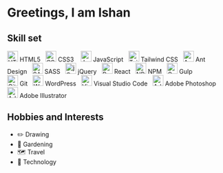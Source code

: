 # Greetings, I am Ishan

## Skill set
<div>
  <img src="https://cdn.jsdelivr.net/gh/devicons/devicon/icons/html5/html5-original.svg" alt="HTML5 Icon" width="25 height="25"> HTML5
  &nbsp;
  <img src="https://cdn.jsdelivr.net/gh/devicons/devicon/icons/css3/css3-original.svg" alt="CSS3 Icon" width="25" height="25"> CSS3
  &nbsp;&nbsp;
  <img src="https://cdn.jsdelivr.net/gh/devicons/devicon/icons/javascript/javascript-original.svg" alt="JavaScript Icon" width="25" height="25"> JavaScript
  &nbsp;
  <img src="https://cdn.jsdelivr.net/gh/devicons/devicon@latest/icons/tailwindcss/tailwindcss-original.svg" alt="Tailwind CSS Icon" width="25" height="25"> Tailwind CSS
  &nbsp;
  <img src="https://cdn.jsdelivr.net/gh/devicons/devicon@latest/icons/antdesign/antdesign-original.svg" alt="Ant Design Icon" width="25" height="25"> Ant Design
  &nbsp;
  <img src="https://cdn.jsdelivr.net/gh/devicons/devicon@latest/icons/sass/sass-original.svg" alt="SASS Icon" width="25" height="25"> SASS
  &nbsp;
  <img src="https://cdn.jsdelivr.net/gh/devicons/devicon@latest/icons/jquery/jquery-original.svg" alt="jQuery Icon" width="25" height="25"> jQuery
  &nbsp;
  <img src="https://cdn.jsdelivr.net/gh/devicons/devicon@latest/icons/react/react-original.svg" alt="React Icon" width="25" height="25"> React
  &nbsp;
  <img src="https://cdn.jsdelivr.net/gh/devicons/devicon@latest/icons/npm/npm-original-wordmark.svg" alt="NPM Icon" width="25" height="25"> NPM
  &nbsp;
  <img src="https://cdn.jsdelivr.net/gh/devicons/devicon@latest/icons/gulp/gulp-plain.svg" alt="Gulp Icon" width="25" height="25"> Gulp
</div>
<div>
  <img src="https://cdn.jsdelivr.net/gh/devicons/devicon@latest/icons/git/git-original.svg" alt="Git Icon" width="25" height="25"> Git
  &nbsp;
  <img src="https://cdn.jsdelivr.net/gh/devicons/devicon@latest/icons/wordpress/wordpress-plain.svg" alt="WordPress Icon" width="25" height="25"> WordPress
  &nbsp;
  <img src="https://cdn.jsdelivr.net/gh/devicons/devicon@latest/icons/vscode/vscode-original.svg" alt="Visual Studio Code Icon" width="25" height="25"> Visual Studio Code
  &nbsp;
  <img src="https://cdn.jsdelivr.net/gh/devicons/devicon@latest/icons/photoshop/photoshop-original.svg" alt="Adobe Photoshop Icon" width="25" height="25"> Adobe Photoshop
  &nbsp;
  <img src="https://cdn.jsdelivr.net/gh/devicons/devicon@latest/icons/illustrator/illustrator-plain.svg" alt="Adobe Illustrator Icon" width="25" height="25"> Adobe Illustrator
</div>

<!--[![My Skills](https://skillicons.dev/icons?i=html,css,js,jquery,react,sass,tailwind,wordpress,vscode,npm,gulp,git,ps,ai)](https://skillicons.dev)-->

## Hobbies and Interests

* :pencil2:	  Drawing
* :seedling:	Gardening
* :world_map:	Travel
* :satellite:	Technology

<!--
**IT-HASAN/IT-HASAN** is a ✨ _special_ ✨ repository because its `README.md` (this file) appears on your GitHub profile.

Here are some ideas to get you started:

- 🔭 I’m currently working on ...
- 🌱 I’m currently learning ...
- 👯 I’m looking to collaborate on ...
- 🤔 I’m looking for help with ...
- 💬 Ask me about ...
- 📫 How to reach me: ...
- 😄 Pronouns: ...
- ⚡ Fun fact: ...
-->
